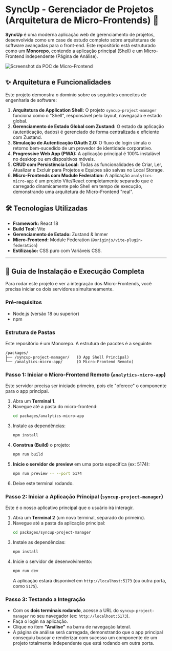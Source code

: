 # SyncUp - Gerenciador de Projetos (Arquitetura de Micro-Frontends) 🚀

**SyncUp** é uma moderna aplicação web de gerenciamento de projetos, desenvolvida como um case de estudo completo sobre arquiteturas de software avançadas para o front-end. Este repositório está estruturado como um **Monorepo**, contendo a aplicação principal (Shell) e um Micro-Frontend independente (Página de Análise).

![Screenshot da POC de Micro-Frontend](https://i.imgur.com/wOQZ8hU.png)

## ✨ Arquitetura e Funcionalidades

Este projeto demonstra o domínio sobre os seguintes conceitos de engenharia de software:

1.  **Arquitetura de Application Shell:** O projeto `syncup-project-manager` funciona como o "Shell", responsável pelo layout, navegação e estado global.
2.  **Gerenciamento de Estado Global com Zustand:** O estado da aplicação (autenticação, dados) é gerenciado de forma centralizada e eficiente com Zustand.
3.  **Simulação de Autenticação OAuth 2.0:** O fluxo de login simula o retorno bem-sucedido de um provedor de identidade corporativo.
4.  **Progressive Web App (PWA):** A aplicação principal é 100% instalável no desktop ou em dispositivos móveis.
5.  **CRUD com Persistência Local:** Todas as funcionalidades de Criar, Ler, Atualizar e Excluir para Projetos e Equipes são salvas no Local Storage.
6.  **Micro-Frontends com Module Federation:** A aplicação `analytics-micro-app` é um projeto Vite/React completamente separado que é carregado dinamicamente pelo Shell em tempo de execução, demonstrando uma arquitetura de Micro-Frontend "real".

## 🛠️ Tecnologias Utilizadas

* **Framework:** React 18
* **Build Tool:** Vite
* **Gerenciamento de Estado:** Zustand & Immer
* **Micro-Frontend:** Module Federation (`@originjs/vite-plugin-federation`)
* **Estilização:** CSS puro com Variáveis CSS.

---

## 🚀 Guia de Instalação e Execução Completa

Para rodar este projeto e ver a integração dos Micro-Frontends, você precisa iniciar os dois servidores simultaneamente.

### Pré-requisitos

* Node.js (versão 18 ou superior)
* npm

### Estrutura de Pastas

Este repositório é um Monorepo. A estrutura de pacotes é a seguinte:
```
/packages/
├── /syncup-project-manager/   (O App Shell Principal)
└── /analytics-micro-app/      (O Micro-Frontend Remoto)
```

### Passo 1: Iniciar o Micro-Frontend Remoto (`analytics-micro-app`)

Este servidor precisa ser iniciado primeiro, pois ele "oferece" o componente para o app principal.

1.  Abra um **Terminal 1**.
2.  Navegue até a pasta do micro-frontend:
    ```bash
    cd packages/analytics-micro-app
    ```
3.  Instale as dependências:
    ```bash
    npm install
    ```
4.  **Construa (Build)** o projeto:
    ```bash
    npm run build
    ```
5.  **Inicie o servidor de preview** em uma porta específica (ex: 5174):
    ```bash
    npm run preview -- --port 5174
    ```
6.  Deixe este terminal rodando.

### Passo 2: Iniciar a Aplicação Principal (`syncup-project-manager`)

Este é o nosso aplicativo principal que o usuário irá interagir.

1.  Abra um **Terminal 2** (um novo terminal, separado do primeiro).
2.  Navegue até a pasta da aplicação principal:
    ```bash
    cd packages/syncup-project-manager
    ```
3.  Instale as dependências:
    ```bash
    npm install
    ```
4.  Inicie o servidor de desenvolvimento:
    ```bash
    npm run dev
    ```
    A aplicação estará disponível em `http://localhost:5173` (ou outra porta, como `5175`).

### Passo 3: Testando a Integração

* Com os **dois terminais rodando**, acesse a URL do `syncup-project-manager` no seu navegador (ex: `http://localhost:5173`).
* Faça o login na aplicação.
* Clique no item **"Análise"** na barra de navegação lateral.
* A página de análise será carregada, demonstrando que o app principal conseguiu buscar e renderizar com sucesso um componente de um projeto totalmente independente que está rodando em outra porta.